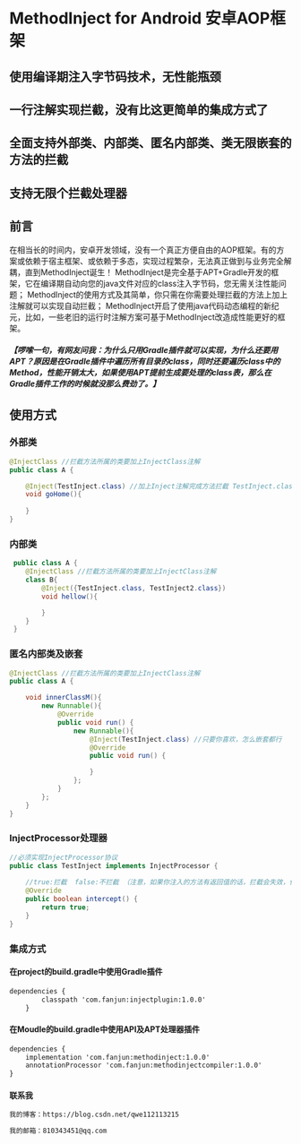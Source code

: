 # MethodInject for Android 安卓AOP框架
## 使用编译期注入字节码技术，无性能瓶颈
## 一行注解实现拦截，没有比这更简单的集成方式了
## 全面支持外部类、内部类、匿名内部类、类无限嵌套的方法的拦截
## 支持无限个拦截处理器

## 前言
在相当长的时间内，安卓开发领域，没有一个真正方便自由的AOP框架。有的方案或依赖于宿主框架、或依赖于多态，实现过程繁杂，无法真正做到与业务完全解耦，直到MethodInject诞生！
MethodInject是完全基于APT+Gradle开发的框架，它在编译期自动向您的java文件对应的class注入字节码，您无需关注性能问题；
MethodInject的使用方式及其简单，你只需在你需要处理拦截的方法上加上注解就可以实现自动拦截；
MethodInject开启了使用java代码动态编程的新纪元，比如，一些老旧的运行时注解方案可基于MethodInject改造成性能更好的框架。
##### 【啰嗦一句，有网友问我：为什么只用Gradle插件就可以实现，为什么还要用APT？原因是在Gradle插件中遍历所有目录的class，同时还要遍历class中的Method，性能开销太大，如果使用APT提前生成要处理的class表，那么在Gradle插件工作的时候就没那么费劲了。】

## 使用方式
### 外部类
```Java
@InjectClass //拦截方法所属的类要加上InjectClass注解
public class A {

    @Inject(TestInject.class) //加上Inject注解完成方法拦截 TestInject.class为你自定义的拦截处理器
    void goHome(){
        
    }
}
```

### 内部类
```Java
 public class A {
    @InjectClass //拦截方法所属的类要加上InjectClass注解
    class B{
        @Inject({TestInject.class, TestInject2.class}) 
        void hellow(){

        }
    }   
 }

```
### 匿名内部类及嵌套
```Java
@InjectClass //拦截方法所属的类要加上InjectClass注解
public class A {

    void innerClassM(){
        new Runnable(){
            @Override
            public void run() {
                new Runnable(){
                    @Inject(TestInject.class) //只要你喜欢，怎么嵌套都行
                    @Override
                    public void run() {

                    }
                };
            }
        };
    }
}
```
### InjectProcessor处理器
```Java
//必须实现InjectProcessor协议
public class TestInject implements InjectProcessor {
    
    //true:拦截  false:不拦截 （注意，如果你注入的方法有返回值的话，拦截会失效，但依然会执行这个方法）
    @Override
    public boolean intercept() {
        return true;
    }
}
```

### 集成方式

#### 在project的build.gradle中使用Gradle插件
```Xml
dependencies {
        classpath 'com.fanjun:injectplugin:1.0.0'
    }
```
#### 在Moudle的build.gradle中使用API及APT处理器插件
```Xml
dependencies {
    implementation 'com.fanjun:methodinject:1.0.0'
    annotationProcessor 'com.fanjun:methodinjectcompiler:1.0.0'
}
```

#### 联系我
```Xml
我的博客：https://blog.csdn.net/qwe112113215
```
```Xml
我的邮箱：810343451@qq.com
```
